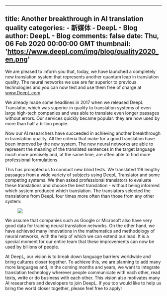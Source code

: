
---
title: Another breakthrough in AI translation quality
categories: 
    - 新媒体
    - DeepL - Blog
author: DeepL - Blog
comments: false
date: Thu, 06 Feb 2020 00:00:00 GMT
thumbnail: 'https://www.deepl.com/img/blog/quality2020_en.png'
---

<div>   
<p>     We are pleased to inform you that, today, we have launched a completely new translation system that represents another quantum leap in translation quality. The neural networks we use are far superior to previous technologies and you can now test and use them free of charge at <a href="https://www.deepl.com/translator">www.DeepL.com</a>.     </p>     <p>     We already made some headlines in 2017 when we released DeepL Translator, which was superior in quality to translation systems of even large high-tech companies and was able to translate even longer passages without errors. Our services quickly became popular: they are now used by more than half a billion people.     </p>     <p>     Now our AI researchers have succeeded in achieving another breakthrough in translation quality. All the criteria that make for a good translation have been improved by the new system. The new neural networks are able to represent the meaning of the translated sentences in the target language much more precisely and, at the same time, are often able to find more professional formulations.     </p>     <p>     This has prompted us to conduct new blind tests. We translated 119 lengthy passages from a wide variety of subjects using DeepL Translator and some competing systems. We then asked professional translators to evaluate these translations and choose the best translation - without being informed which system produced which translation. The translators selected the translations from DeepL four times more often than those from any other system:     </p>     <figure>         <img src="https://www.deepl.com/img/blog/quality2020_en.png" referrerpolicy="no-referrer">         <figcaption><stringref id="quality/quality2020.diagramCaption"></stringref></figcaption>     </figure>     <p>     We assume that companies such as Google or Microsoft also have very good data for training neural translation networks. On the other hand, we have achieved many innovations in the mathematics and methodology of neural networks, with the help of which we can extend our lead. It is a special moment for our entire team that these improvements can now be used by billions of people.     </p>     <p>     At DeepL, our vision is to break down language barriers worldwide and bring cultures closer together. To achieve this, we are planning to add many more languages and, in the coming months and years, we want to integrate translation technology wherever people communicate with each other, read texts, write or do business with each other. This vision also motivates many AI researchers and developers to join DeepL. If you too would like to help us bring the world closer together, please feel free to apply!     </p>  
</div>
            